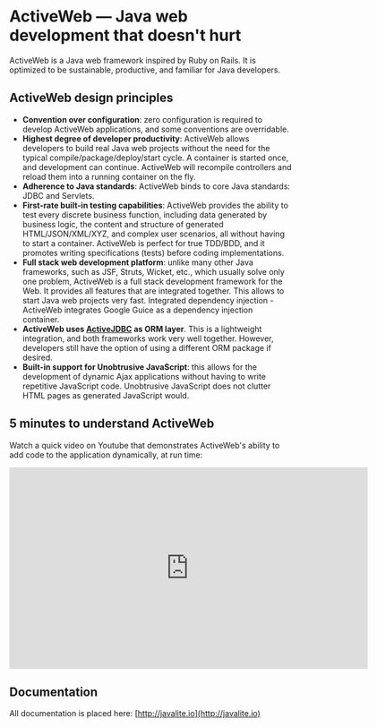 ActiveWeb &mdash; Java web development that doesn't hurt
=========

ActiveWeb is a Java web framework inspired by Ruby on Rails. It is optimized to be sustainable,  productive, and familiar for Java developers. 

## ActiveWeb design principles

* __Convention over configuration__: zero configuration is required to develop ActiveWeb applications, and some conventions are overridable.
* __Highest degree of developer productivity__: ActiveWeb allows developers to build real Java web projects without the need for the typical compile/package/deploy/start cycle. A container is started once, and development can continue. ActiveWeb will recompile controllers and reload them into a running container on the fly.
* __Adherence to Java standards__: ActiveWeb binds to core Java standards: JDBC and Servlets.
* __First-rate built-in testing capabilities__: ActiveWeb provides the ability to test every discrete business function, including data generated by business logic, the content and structure of generated HTML/JSON/XML/XYZ, and complex user scenarios, all without having to start a container. ActiveWeb is perfect for true TDD/BDD, and it promotes writing specifications (tests) before coding implementations.
* __Full stack web development platform__: unlike many other Java frameworks, such as JSF, Struts, Wicket, etc., which usually solve only one problem, ActiveWeb is a full stack development framework for the Web. It provides all features that are integrated together. This allows to start Java web projects very fast.
Integrated dependency injection - ActiveWeb integrates Google Guice as a dependency injection container.
* __ActiveWeb uses [ActiveJDBC](https://github.com/javalite/activejdbc) as ORM layer__. This is a lightweight integration, and both frameworks work very well together. However, developers still have the option of using a different ORM package if desired.
* __Built-in support for Unobtrusive JavaScript__: this allows for the development of dynamic Ajax applications without having to write repetitive JavaScript code. Unobtrusive JavaScript does not clutter HTML pages as generated JavaScript would.

## 5 minutes to understand ActiveWeb

Watch a quick video on Youtube that demonstrates ActiveWeb's ability to add code to the application dynamically, at run time:

<iframe width="640" height="360" src="http://www.youtube.com/embed/YX1TAtuSqQE?feature=player_embedded" frameborder="0" allowfullscreen></iframe>

## Documentation

All documentation is placed here: [http://javalite.io](http://javalite.io)
